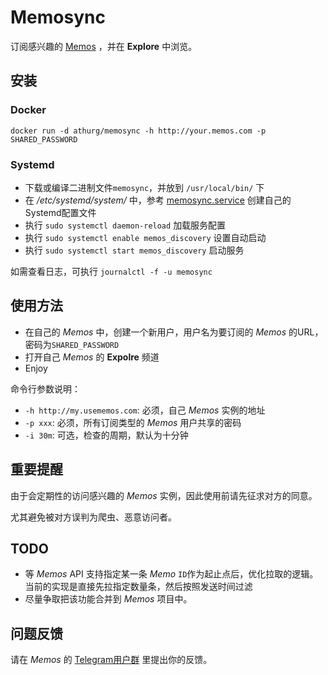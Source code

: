 # Memosync

订阅感兴趣的 [Memos](https://usememos.com) ，并在 **Explore** 中浏览。

## 安装

### Docker

```
docker run -d athurg/memosync -h http://your.memos.com -p SHARED_PASSWORD
```

### Systemd

- 下载或编译二进制文件`memosync`，并放到 `/usr/local/bin/` 下
- 在 */etc/systemd/system/* 中，参考 [memosync.service](memosync.service) 创建自己的Systemd配置文件
- 执行 `sudo systemctl daemon-reload` 加载服务配置
- 执行 `sudo systemctl enable memos_discovery` 设置自动启动
- 执行 `sudo systemctl start memos_discovery` 启动服务

如需查看日志，可执行 `journalctl -f -u memosync`

## 使用方法

- 在自己的 *Memos* 中，创建一个新用户，用户名为要订阅的 *Memos* 的URL，密码为`SHARED_PASSWORD`
- 打开自己 *Memos* 的 **Expolre** 频道
- Enjoy

命令行参数说明：

- `-h http://my.usememos.com`: 必须，自己 *Memos* 实例的地址
- `-p xxx`: 必须，所有订阅类型的 *Memos* 用户共享的密码
- `-i 30m`: 可选，检查的周期，默认为十分钟

## 重要提醒

由于会定期性的访问感兴趣的 *Memos* 实例，因此使用前请先征求对方的同意。

尤其避免被对方误判为爬虫、恶意访问者。

## TODO

- 等 *Memos* API 支持指定某一条 *Memo* `ID`作为起止点后，优化拉取的逻辑。当前的实现是直接先拉指定数量条，然后按照发送时间过滤
- 尽量争取把该功能合并到 *Memos* 项目中。

## 问题反馈

请在 *Memos* 的 [Telegram用户群](https://t.me/+-_tNF1k70UU4ZTc9) 里提出你的反馈。
